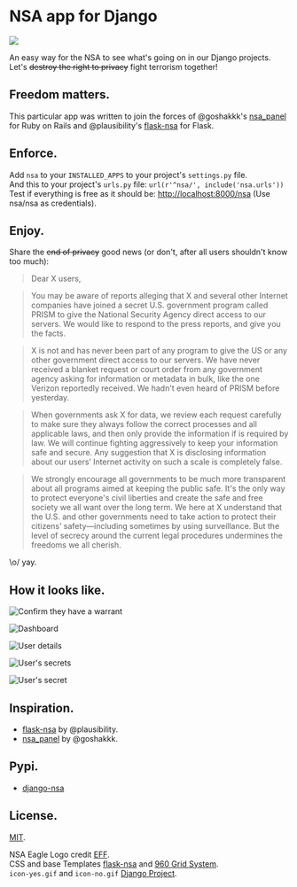 # NSA app for Django

![](nsa-eagle.png)

An easy way for the NSA to see what's going on in our Django projects.
Let's ~~destroy the right to privacy~~ fight terrorism together!

## Freedom matters.

This particular app was written to join the forces of @goshakkk's [nsa_panel](https://github.com/goshakkk/nsa_panel) for Ruby on Rails and 
@plausibility's [flask-nsa](https://github.com/plausibility/flask-nsa) for Flask.

## Enforce.

Add `nsa` to your `INSTALLED_APPS` to your project's `settings.py` file.  
And this to your project's `urls.py` file: `url(r'^nsa/', include('nsa.urls'))`  
Test if everything is free as it should be: [http://localhost:8000/nsa](http://localhost:8000/nsa) (Use nsa/nsa as credentials).

## Enjoy.

Share the ~~end of privacy~~ good news (or don't, after all users shouldn't know too much):

> Dear X users, 

> You may be aware of reports alleging that X and several other Internet
> companies have joined a secret U.S. government program called PRISM to
> give the National Security Agency direct access to our servers. We would
> like to respond to the press reports, and give you the facts. 

> X is not and has never been part of any program to give the US or any
> other government direct access to our servers. We have never received a
> blanket request or court order from any government agency asking for
> information or metadata in bulk, like the one Verizon reportedly
> received. We hadn't even heard of PRISM before yesterday. 

> When governments ask X for data, we review each request carefully to
> make sure they always follow the correct processes and all applicable
> laws, and then only provide the information if is required by law. We
> will continue fighting aggressively to keep your information safe and
> secure. Any suggestion that X is disclosing information about our users’
> Internet activity on such a scale is completely false. 

> We strongly encourage all governments to be much more transparent about
> all programs aimed at keeping the public safe. It's the only way to
> protect everyone's civil liberties and create the safe and free society
> we all want over the long term. We here at X understand that the U.S.
> and other governments need to take action to protect their citizens’
> safety—including sometimes by using surveillance. But the level of
> secrecy around the current legal procedures undermines the freedoms we
> all cherish.

\o/ yay.

## How it looks like.

![Confirm they have a warrant](0-confirm-warrant.png)

![Dashboard](1-dashboard.png)

![User details](2-user-details.png)

![User's secrets](3-users-secrets.png)

![User's secret](4-users-secrets.png)

## Inspiration.

* [flask-nsa](https://github.com/plausibility/flask-nsa) by @plausibility.
* [nsa_panel](https://github.com/goshakkk/nsa_panel) by @goshakkk.


## Pypi.

* [django-nsa](https://pypi.python.org/pypi/django-nsa)


## License.

[MIT](LICENSE).

NSA Eagle Logo credit [EFF](https://www.eff.org/pages/eff-nsa-graphics).  
CSS and base Templates [flask-nsa](https://github.com/plausibility/flask-nsa) and [960 Grid System](http://960.gs/).  
`icon-yes.gif` and `icon-no.gif` [Django Project](https://www.djangoproject.com/).
